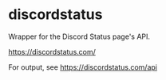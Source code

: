 # discordstatus
Wrapper for the Discord Status page's API.

https://discordstatus.com/

For output, see https://discordstatus.com/api
